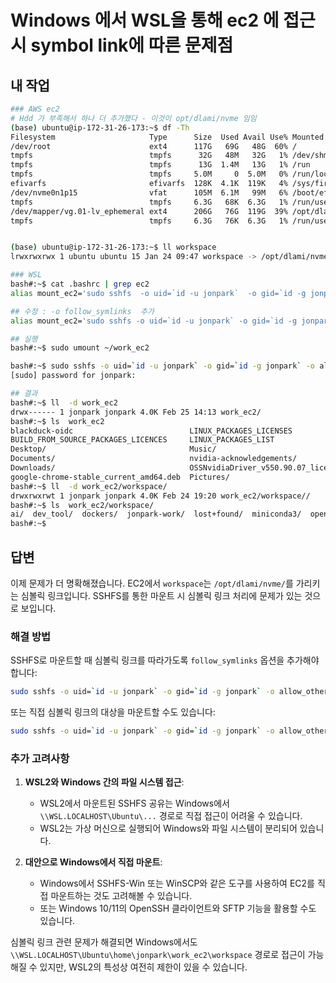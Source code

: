 

# Windows 에서 WSL을 통해 ec2 에 접근시 symbol link에 따른 문제점

## 내 작업 
```bash
### AWS ec2
# Hdd 가 부족해서 하나 더 추가했다 - 이것이 opt/dlami/nvme 임임
(base) ubuntu@ip-172-31-26-173:~$ df -Th
Filesystem                     Type      Size  Used Avail Use% Mounted on
/dev/root                      ext4      117G   69G   48G  60% /
tmpfs                          tmpfs      32G   48M   32G   1% /dev/shm
tmpfs                          tmpfs      13G  1.4M   13G   1% /run
tmpfs                          tmpfs     5.0M     0  5.0M   0% /run/lock
efivarfs                       efivarfs  128K  4.1K  119K   4% /sys/firmware/efi/efivars
/dev/nvme0n1p15                vfat      105M  6.1M   99M   6% /boot/efi
tmpfs                          tmpfs     6.3G   68K  6.3G   1% /run/user/126
/dev/mapper/vg.01-lv_ephemeral ext4      206G   76G  119G  39% /opt/dlami/nvme
tmpfs                          tmpfs     6.3G   76K  6.3G   1% /run/user/1000


(base) ubuntu@ip-172-31-26-173:~$ ll workspace
lrwxrwxrwx 1 ubuntu ubuntu 15 Jan 24 09:47 workspace -> /opt/dlami/nvme/

### WSL
bash#:~$ cat .bashrc | grep ec2
alias mount_ec2='sudo sshfs  -o uid=`id -u jonpark`  -o gid=`id -g jonpark`  -o allow_other ubuntu@jonpark-ec2:/home/ubuntu -o IdentityFile=~/jonpark-ec2.pem ~/work_ec2'

## 수정 : -o follow_symlinks  추가
alias mount_ec2='sudo sshfs -o uid=`id -u jonpark` -o gid=`id -g jonpark` -o allow_other -o follow_symlinks ubuntu@jonpark-ec2:/home/ubuntu -o IdentityFile=~/jonpark-ec2.pem ~/work_ec2'

## 실행 
bash#:~$ sudo umount ~/work_ec2

bash#:~$ sudo sshfs -o uid=`id -u jonpark` -o gid=`id -g jonpark` -o allow_other -o follow_symlinks ubuntu@jonpark-ec2:/home/ubuntu -o IdentityFile=~/jonpark-ec2.pem ~/work_ec2
[sudo] password for jonpark:

## 결과
bash#:~$ ll  -d work_ec2
drwx------ 1 jonpark jonpark 4.0K Feb 25 14:13 work_ec2/
bash#:~$ ls  work_ec2
blackduck-oidc                          LINUX_PACKAGES_LICENSES                 Public/                                   THIRD_PARTY_SOURCE_CODE_URLS
BUILD_FROM_SOURCE_PACKAGES_LICENCES     LINUX_PACKAGES_LIST                     PYTHON_PACKAGES_LICENSES                  Videos/
Desktop/                                Music/                                  srm-2024.12.1-0-linux-x64-installer.run*  workspace/
Documents/                              nvidia-acknowledgements/                srm-license.txt                           zed-linux-x86_64.tar.gz
Downloads/                              OSSNvidiaDriver_v550.90.07_license.txt  Templates/
google-chrome-stable_current_amd64.deb  Pictures/                               thinclient_drives/
bash#:~$ ll  -d work_ec2/workspace/
drwxrwxrwt 1 jonpark jonpark 4.0K Feb 24 19:20 work_ec2/workspace//
bash#:~$ ls  work_ec2/workspace/
ai/  dev_tool/  dockers/  jonpark-work/  lost+found/  miniconda3/  open-webui/
bash#:~$

```
## 답변 
이제 문제가 더 명확해졌습니다. EC2에서 `workspace`는 `/opt/dlami/nvme/`를 가리키는 심볼릭 링크입니다. SSHFS를 통한 마운트 시 심볼릭 링크 처리에 문제가 있는 것으로 보입니다.

### 해결 방법

SSHFS로 마운트할 때 심볼릭 링크를 따라가도록 `follow_symlinks` 옵션을 추가해야 합니다:

```bash
sudo sshfs -o uid=`id -u jonpark` -o gid=`id -g jonpark` -o allow_other -o follow_symlinks ubuntu@jonpark-ec2:/home/ubuntu -o IdentityFile=~/jonpark-ec2.pem ~/work_ec2
```

또는 직접 심볼릭 링크의 대상을 마운트할 수도 있습니다:

```bash
sudo sshfs -o uid=`id -u jonpark` -o gid=`id -g jonpark` -o allow_other ubuntu@jonpark-ec2:/opt/dlami/nvme -o IdentityFile=~/jonpark-ec2.pem ~/work_ec2/workspace
```

### 추가 고려사항

1. **WSL2와 Windows 간의 파일 시스템 접근**:
   - WSL2에서 마운트된 SSHFS 공유는 Windows에서 `\\WSL.LOCALHOST\Ubuntu\...` 경로로 직접 접근이 어려울 수 있습니다.
   - WSL2는 가상 머신으로 실행되어 Windows와 파일 시스템이 분리되어 있습니다.

2. **대안으로 Windows에서 직접 마운트**:
   - Windows에서 SSHFS-Win 또는 WinSCP와 같은 도구를 사용하여 EC2를 직접 마운트하는 것도 고려해볼 수 있습니다.
   - 또는 Windows 10/11의 OpenSSH 클라이언트와 SFTP 기능을 활용할 수도 있습니다.

심볼릭 링크 관련 문제가 해결되면 Windows에서도 `\\WSL.LOCALHOST\Ubuntu\home\jonpark\work_ec2\workspace` 경로로 접근이 가능해질 수 있지만, WSL2의 특성상 여전히 제한이 있을 수 있습니다.
